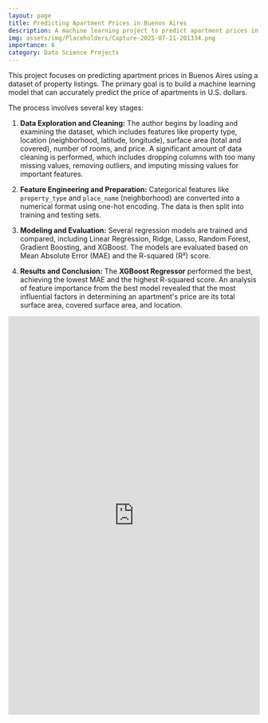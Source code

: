 ```yaml
---
layout: page
title: Predicting Apartment Prices in Buenos Aires
description: A machine learning project to predict apartment prices in Buenos Aires based on property listings.
img: assets/img/Placeholders/Capture-2025-07-21-201334.png
importance: 6
category: Data Science Projects
---
```


This project focuses on predicting apartment prices in Buenos Aires using a dataset of property listings. The primary goal is to build a machine learning model that can accurately predict the price of apartments in U.S. dollars.

The process involves several key stages:

1.  **Data Exploration and Cleaning:** The author begins by loading and examining the dataset, which includes features like property type, location (neighborhood, latitude, longitude), surface area (total and covered), number of rooms, and price. A significant amount of data cleaning is performed, which includes dropping columns with too many missing values, removing outliers, and imputing missing values for important features.

2.  **Feature Engineering and Preparation:** Categorical features like `property_type` and `place_name` (neighborhood) are converted into a numerical format using one-hot encoding. The data is then split into training and testing sets.

3.  **Modeling and Evaluation:** Several regression models are trained and compared, including Linear Regression, Ridge, Lasso, Random Forest, Gradient Boosting, and XGBoost. The models are evaluated based on Mean Absolute Error (MAE) and the R-squared (R²) score.

4.  **Results and Conclusion:** The **XGBoost Regressor** performed the best, achieving the lowest MAE and the highest R-squared score. An analysis of feature importance from the best model revealed that the most influential factors in determining an apartment's price are its total surface area, covered surface area, and location.

<div class="row">
    <div class="col-sm mt-3 mt-md-0">
        <iframe src="https://www.kaggle.com/embed/samehshehata/predicting-apartment-prices-in-buenos-aires" height="800" width="100%" frameborder="0" scrolling="auto" title="Predicting Apartment Prices in Buenos Aires"></iframe>
    </div>
</div>